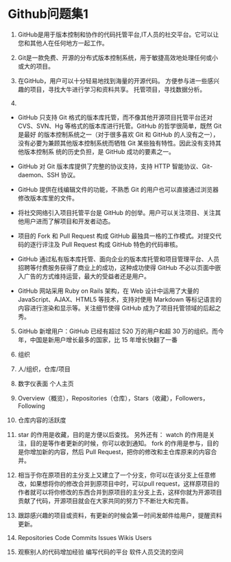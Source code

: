 # Github问题集1
1. GitHub是用于版本控制和协作的代码托管平台,IT人员的社交平台。它可以让您和其他人在任何地方一起工作。

2. Git是一款免费、开源的分布式版本控制系统，用于敏捷高效地处理任何或小或大的项目。

3. 在GitHub，用户可以十分轻易地找到海量的开源代码。
   方便参与进一些感兴趣的项目，寻找大牛进行学习和资料共享。
   托管项目，寻找数据分析。

4. 
 + GitHub 只支持 Git 格式的版本库托管，而不像其他开源项目托管平台还对CVS、SVN、Hg 等格式的版本库进行托管。GitHub 的哲学很简单，既然 Git 是最好   的版本控制系统之一（对于很多喜欢 Git 和 GitHub 的人没有之一），没有必要为兼顾其他版本控制系统而牺牲 Git 某些独有特性。因此没有支持其他版本控制系   统的历史负担，是 GitHub 成功的要素之一。

 + GitHub 对 Git 版本库提供了完整的协议支持，支持 HTTP 智能协议、Git-daemon、SSH 协议。

 + GitHub 提供在线编辑文件的功能，不熟悉 Git 的用户也可以直接通过浏览器修改版本库里的文件。

 + 将社交网络引入项目托管平台是 GitHub 的创举。用户可以关注项目、关注其他用户进而了解项目和开发者动态。

 + 项目的 Fork 和 Pull Request 构成 GitHub 最独具一格的工作模式。对提交代码的逐行评注及 Pull Request 构成 GitHub 特色的代码审核。

 + GitHub 通过私有版本库托管、面向企业的版本库托管和项目管理平台、人员招聘等付费服务获得了商业上的成功，这种成功使得 GitHub 不必以页面中嵌入广告的方式维持运营，最大的受益者还是用户。

 + GitHub 网站采用 Ruby on Rails 架构，在 Web 设计中运用了大量的 JavaScript、AJAX、HTML5 等技术，支持对使用 Markdown 等标记语言的内容进行渲染和显示等。关注细节使得 GitHub 成为了项目托管领域的后起之秀。

5. GitHub 新增用户：GitHub 已经有超过 520 万的用户和超 30 万的组织。而今年，中国是新用户增长最多的国家，比 15 年增长快翻了一番

6. 组织

7. 人/组织，仓库/项目

8. 数字仪表面 个人主页

9. Overview（概览），Repositories（仓库），Stars（收藏），Followers，Following

10. 仓库内容的活跃度

11. star 的作用是收藏，目的是方便以后查找。
 另外还有：
 watch 的作用是关注，目的是等作者更新的时候，你可以收到通知。
 fork 的作用是参与，目的是你增加新的内容，然后 Pull Request，把你的修改和主仓库原来的内容合并。

12. 相当于你在原项目的主分支上又建立了一个分支，你可以在该分支上任意修改，如果想将你的修改合并到原项目中时，可以pull request，这样原项目的作者就可以将你修改的东西合并到原项目的主分支上去，这样你就为开源项目贡献了代码，开源项目就会在大家共同的努力下不断壮大和完善。

13. 跟踪感兴趣的项目或资料，有更新的时候会第一时间发邮件给用户，提醒资料更新。

14. Repositories  Code  Commits  Issues  Wikis  Users

15. 观察别人的代码增加经验 编写代码的平台 软件人员交流的空间
